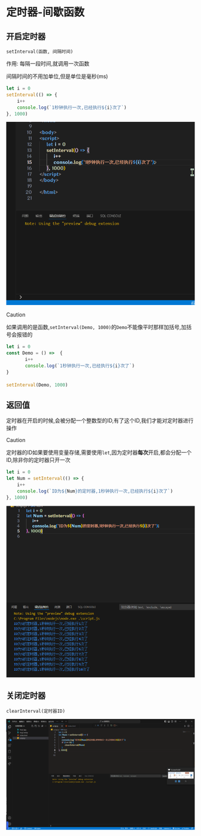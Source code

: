 # 定时器-间歇函数

## 开启定时器

`setInterval(函数, 间隔时间)`

作用: 每隔一段时间,就调用一次函数

间隔时间的不用加单位,但是单位是毫秒(ms)

```js
let i = 0
setInterval(() => {
    i++
    console.log(`1秒钟执行一次,已经执行${i}次了`)
}, 1000)
```

![33-1](assets/33-1.gif)

> [!caution]
>
> 如果调用的是函数,`setInterval(Demo, 1000)`的`Demo`不能像平时那样加括号,加括号会报错的
>
> ```js
> let i = 0
> const Demo = () =>  {
>        i++
>        console.log(`1秒钟执行一次,已经执行${i}次了`)
> }
> 
> setInterval(Demo, 1000)
> ```

## 返回值

定时器在开启的时候,会被分配一个整数型的ID,有了这个ID,我们才能对定时器进行操作

> [!caution]
>
> 定时器的ID如果要使用变量存储,需要使用`let`,因为定时器**每次**开启,都会分配一个ID,除非你的定时器只开一次

```js
let i = 0
let Num = setInterval(() => {
    i++
    console.log(`ID为${Num}的定时器,1秒钟执行一次,已经执行${i}次了`)
}, 1000)
```

![33-2](assets/33-2.png)

## 关闭定时器

`clearInterval(定时器ID)`

![33-3](assets/33-3.gif)